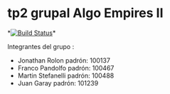 # tp2 grupal Algo Empires II

\*[![Build Status](https://travis-ci.com/JuanGaray93/tp2algo3.svg?branch=master)](https://travis-ci.com/JuanGaray93/tp2algo3)\*

Integrantes del grupo : 

  + Jonathan Rolon
  padrón: 100137
  + Franco Pandolfo
  padrón: 100467
  + Martin Stefanelli
  padrón: 100488
  + Juan Garay
  padrón: 101239

